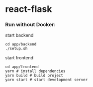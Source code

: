 # react-flask

<h3>Run without Docker:</h3>

start backend
```
cd app/backend
./setup.sh
```


start frontend
```
cd app/frontend
yarn # install dependencies 
yarn build # build project
yarn start # start development server
```
